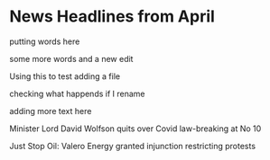 # News Headlines from April
putting words here


some more words and a new edit

Using this to test adding a file 

checking what happends if I rename

adding more text here

Minister Lord David Wolfson quits over Covid law-breaking at No 10

Just Stop Oil: Valero Energy granted injunction restricting protests
